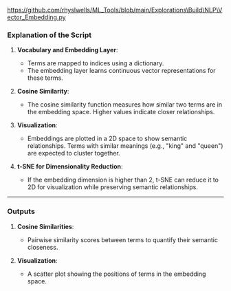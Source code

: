 https://github.com/rhyslwells/ML_Tools/blob/main/Explorations\Build\NLP\Vector_Embedding.py

### Explanation of the Script

1. **Vocabulary and Embedding Layer**:
    
    - Terms are mapped to indices using a dictionary.
    - The embedding layer learns continuous vector representations for these terms.
2. **Cosine Similarity**:
    
    - The cosine similarity function measures how similar two terms are in the embedding space. Higher values indicate closer relationships.
3. **Visualization**:
    
    - Embeddings are plotted in a 2D space to show semantic relationships. Terms with similar meanings (e.g., "king" and "queen") are expected to cluster together.
4. **t-SNE for Dimensionality Reduction**:
    
    - If the embedding dimension is higher than 2, t-SNE can reduce it to 2D for visualization while preserving semantic relationships.

---

### Outputs

1. **Cosine Similarities**:
    
    - Pairwise similarity scores between terms to quantify their semantic closeness.
2. **Visualization**:
    
    - A scatter plot showing the positions of terms in the embedding space.